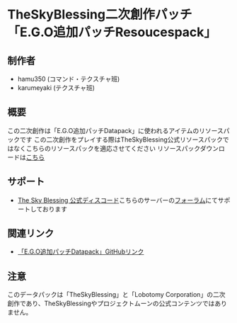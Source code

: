 # TheSkyBlessing二次創作パッチ「E.G.O追加パッチResoucespack」
## 制作者
* hamu350 (コマンド・テクスチャ班)
* karumeyaki (テクスチャ班)

## 概要
この二次創作は「E.G.O追加パッチDatapack」に使われるアイテムのリソースパックです
この二次創作をプレイする際はTheSkyBlessing公式リソースパックではなくこちらのリソースパックを適応させてください
リソースパックダウンロードは[こちら]()

## サポート
* [The Sky Blessing 公式ディスコード](https://discord.gg/vPqHuQNMEv)こちらのサーバーの[フォーラム]()にてサポートしております

## 関連リンク
* [「E.G.O追加パッチDatapack」GitHubリンク](https://github.com/hamu350/E.G.O_datapack/tree/main)

## 注意
このデータパックは「TheSkyBlessing」と「Lobotomy Corporation」の二次創作であり、TheSkyBlessingやプロジェクトムーンの公式コンテンツではありません。　